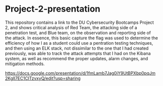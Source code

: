 # Project-2-presentation
This repository contains a link to the DU Cybersecurity Bootcamps Project 2, and shows critical analysis of Red Team, the attacking side of a penetration test, and Blue team, on the observation and reporting side of the attack.
In essence, this basic capture the flag was used to determine the efficiency of how I as a student could use a pentration testing techniques, and then using an ELK stack, not dissimilar to the one that I had created previously, was able to track the attack attempts that I had on the Kibana system, as well as recommend the proper updates, alarm changes, and mitigation methods.



https://docs.google.com/presentation/d/1fmLamb7Jag0iY9UtBPXbp0pqJm2KglI7EC1CITzvxyQ/edit?usp=sharing
